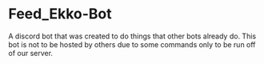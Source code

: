 # Feed_Ekko-Bot
A discord bot that was created to do things that other bots already do.
This bot is not to be hosted by others due to some commands only to be run off of our server.
